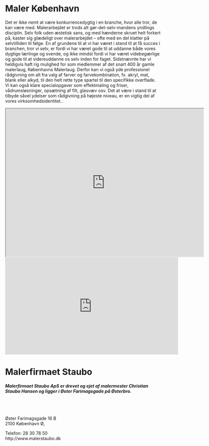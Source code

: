 # Maler København
Det er ikke nemt at være konkurrencedygtig i en branche, hvor alle tror, de kan være med. Malerarbejdet er trods alt gør-det-selv-mandens yndlings disciplin. Selv folk uden æstetisk sans, og med hænderne skruet helt forkert på, kaster sig glædeligt over malerarbejdet – ofte med en del klatter på selvtilliden til følge.  En af grundene til at vi har været i stand til at få succes i branchen, tror vi selv, er fordi vi har været gode til at uddanne både vores dygtige lærlinge og svende, og ikke mindst fordi vi har været videbegærlige og gode til at videreuddanne os selv inden for faget. Sidstnævnte har vi heldigvis haft rig mulighed for som medlemmer af det snart 400 år gamle malerlaug, Københavns Malerlaug.  Derfor kan vi også yde professionel rådgivning om alt fra valg af farver og farvekombination, fx. akryl, mat, blank eller alkyd, til den helt rette type spartel til den specifikke overflade. Vi kan også klare specialopgaver som effektmaling og friser, vådrumsløsninger, opsætning af filt, glasvæv osv. Det at være i stand til at tilbyde såvel ydelser som rådgivning på højeste niveau, er en vigtig del af vores virksomhedsidentitet..
<br>
<iframe src="https://www.google.com/maps/d/embed?mid=zc8gsszYHvNg.klrKLNAoF3k0" width="640" height="480"></iframe>
<br>
<iframe width="560" height="315" src="https://www.youtube.com/embed/IdMlk6AYhmY" frameborder="0" allowfullscreen></iframe>
<br>
<div itemscope itemtype="http://schema.org/LocalBusiness">
  <h1><span itemprop="name">Malerfirmaet Staubo</span></h1>
  <h5><span itemprop="description"> Malerfirmaet Staubo ApS er drevet og ejet af malermester Christian Staubo Hansen og ligger i Øster Farimagsgade på Østerbro.</span></h5>
</br></br>
  <div itemprop="address" itemscope itemtype="http://schema.org/PostalAddress">
   <p><span itemprop="streetAddress">Øster Farimagsgade 16 B</span><br>
    <span itemprop="addressLocality">2100 København Ø</span>,</p>
  </div>
  Telefon: <span itemprop="telephone">28 30 78 50</span>
</div>
http://www.malerstaubo.dk
